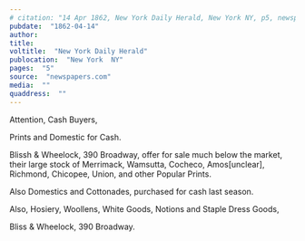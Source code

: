 ```yaml
---
# citation: "14 Apr 1862, New York Daily Herald, New York NY, p5, newspapers.com."
pubdate:  "1862-04-14"
author: 
title: 
voltitle:  "New York Daily Herald"
publocation:  "New York  NY"
pages:  "5"
source:  "newspapers.com"
media:  ""
quaddress:  ""
---
```


Attention, Cash Buyers,

Prints and Domestic for Cash.

Blissh & Wheelock, 390 Broadway, offer for sale much below the market, their large stock of Merrimack, Wamsutta, Cocheco, Amos[unclear], Richmond, Chicopee, Union, and other Popular Prints.

Also Domestics and Cottonades, purchased for cash last season.

Also, Hosiery, Woollens, White Goods, Notions and Staple Dress Goods,

Bliss & Wheelock, 390 Broadway.

